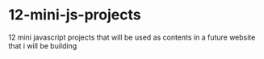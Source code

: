 # 12-mini-js-projects
12 mini javascript projects that will be used as contents in a future website that i will be building
